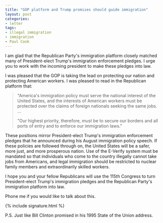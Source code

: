 ```yaml
---
title: "GOP platform and Trump promises should guide immigration"
layout: post
categories:
- letter
tags:
- illegal immigration
- immigration
- Paul Cook
---
```


I am glad that the Republican Party's immigration platform closely matched many of President-elect Trump's immigration enforcement pledges. I urge you to work with the incoming president to make these pledges into law.

I was pleased that the GOP is taking the lead on protecting our nation and protecting American workers. I was pleased to read in the Republican platform that:

> "America's immigration policy must serve the national interest of the United States, and the interests of American workers must be protected over the claims of foreign nationals seeking the same jobs. ...
>
> "Our highest priority, therefore, must be to secure our borders and all ports of entry and to enforce our immigration laws."

These positions mirror President-elect Trump's immigration enforcement pledges that he announced during his August immigration policy speech. If these policies are followed through on, the United States will be a safer, more just, and more prosperous nation. Use of the E-Verify system must be mandated so that individuals who come to the country illegally cannot take jobs from Americans, and legal immigration should be restricted to nuclear family members and extraordinarily skilled workers.

I hope you and your fellow Republicans will use the 115th Congress to turn President-elect Trump's immigration pledges and the Republican Party's immigration platform into law.

Phone me if you would like to talk about this.

{% include signature.html %}

P.S. Just like Bill Clinton promised in his 1995 State of the Union address.
